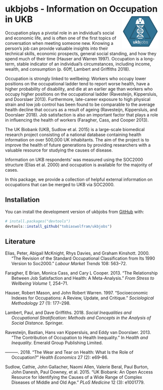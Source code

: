 
<!-- README.md is generated from README.Rmd. Please edit that file -->

# ukbjobs - Information on Occupation in UKB <img src="man/figures/logo.png" align="right" height="114" />

Occupation plays a pivotal role in an individual’s social and economic
life, and is often one of the first topics of conversation when meeting
someone new. Knowing a person’s job can provide valuable insights into
their technical skills, economic prospects, general social standing, and
how they spend much of their time (Hauser and Warren 1997). Occupation
is a long-term, stable indicator of an individual’s circumstances,
including income, wealth, and consumption (p. 60ff, Lambert and
Griffiths 2018).

Occupation is strongly linked to wellbeing: Workers who occupy lower
positions on the occupational ladder tend to report worse health, have a
higher probability of disability, and die at an earlier age than workers
who occupy higher positions on the occupational ladder (Ravesteijn,
Kippersluis, and Doorslaer 2013). Furthermore, late-career exposure to
high physical strain and low job control has been found to be comparable
to the average health decline that occurs as a result of ageing
(Ravesteijn, Kippersluis, and Doorslaer 2018). Job satisfaction is also
an important factor that plays a role in influencing the health of
workers (Faragher, Cass, and Cooper 2013).

The UK Biobank (UKB, Sudlow et al. 2015) is a large-scale biomedical
research project consisting of a national database containing health
information on over 500,000 UK inhabitants. The aim of the project is to
improve the health of future generations by providing researchers with a
valuable resource for studying the causes of disease.

Information on UKB respondents’ was measured using the SOC2000 structure
(Elias et al. 2000) and occupation is available for the majority of
cases.

In this package, we provide a collection of helpful external information
on occupations that can be merged to UKB via SOC2000.

## Installation

You can install the development version of ukbjobs from
[GitHub](https://github.com/) with:

``` r
# install.packages("devtools")
devtools::install_github("tobiaswolfram/ukbjobs")
```

## Literature

<div id="refs" class="references csl-bib-body hanging-indent">

<div id="ref-elias2000revision" class="csl-entry">

Elias, Peter, Abigail McKnight, Rhys Davies, and Graham Kinshott. 2000.
“The Revision of the Standard Occupational Classification from Its 1990
Version to Soc2000.” *Labour Market Trends* 108: 563–72.

</div>

<div id="ref-faragher2013relationship" class="csl-entry">

Faragher, E Brian, Monica Cass, and Cary L Cooper. 2013. “The
Relationship Between Job Satisfaction and Health: A Meta-Analysis.”
*From Stress to Wellbeing Volume 1*, 254–71.

</div>

<div id="ref-hauser1997socioeconomic" class="csl-entry">

Hauser, Robert Mason, and John Robert Warren. 1997. “Socioeconomic
Indexes for Occupations: A Review, Update, and Critique.” *Sociological
Methodology* 27 (1): 177–298.

</div>

<div id="ref-lambert2018social" class="csl-entry">

Lambert, Paul, and Dave Griffiths. 2018. *Social Inequalities and
Occupational Stratification: Methods and Concepts in the Analysis of
Social Distance*. Springer.

</div>

<div id="ref-ravesteijn2013contribution" class="csl-entry">

Ravesteijn, Bastian, Hans van Kippersluis, and Eddy van Doorslaer. 2013.
“The Contribution of Occupation to Health Inequality.” In *Health and
Inequality*. Emerald Group Publishing Limited.

</div>

<div id="ref-ravesteijn2018wear" class="csl-entry">

———. 2018. “The Wear and Tear on Health: What Is the Role of
Occupation?” *Health Economics* 27 (2): e69–86.

</div>

<div id="ref-sudlow2015uk" class="csl-entry">

Sudlow, Cathie, John Gallacher, Naomi Allen, Valerie Beral, Paul Burton,
John Danesh, Paul Downey, et al. 2015. “UK Biobank: An Open Access
Resource for Identifying the Causes of a Wide Range of Complex Diseases
of Middle and Old Age.” *PLoS Medicine* 12 (3): e1001779.

</div>

</div>
